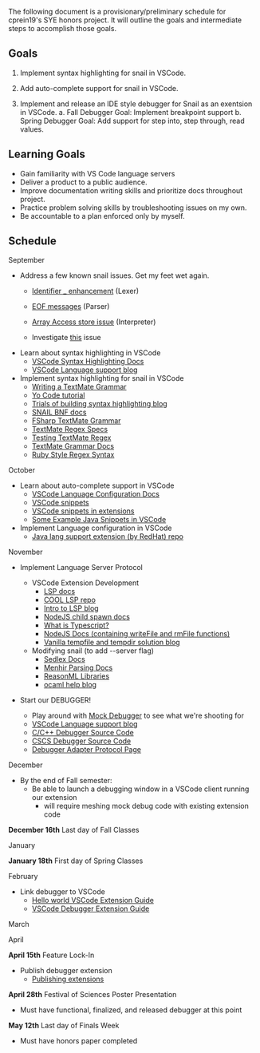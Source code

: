 The following document is a provisionary/preliminary schedule for cprein19's SYE honors project. It will outline the goals and intermediate steps to accomplish those goals.

## Goals

1. Implement syntax highlighting for snail in VSCode.

2. Add auto-complete support for snail in VSCode.

3. Implement and release an IDE style debugger for Snail as an exentsion in VSCode.
    a. Fall Debugger Goal: Implement breakpoint support
    b. Spring Debugger Goal: Add support for step into, step through, read values.

## Learning Goals

- Gain familiarity with VS Code language servers
- Deliver a product to a public audience.
- Improve documentation writing skills and prioritize docs throughout project.
- Practice problem solving skills by troubleshooting issues on my own.
- Be accountable to a plan enforced only by myself.

## Schedule

September
- Address a few known snail issues. Get my feet wet again.
    - [Identifier _ enhancement](https://github.com/snail-language/snail/issues/7) (Lexer)
    - [EOF messages](https://github.com/snail-language/snail/issues/13) (Parser)
    - [Array Access store issue](https://github.com/snail-language/snail/issues/31) (Interpreter)

    - Investigate [this](https://github.com/snail-language/snail-language.github.io/issues/1) issue
- Learn about syntax highlighting in VSCode
   - [VSCode Syntax Highlighting Docs](https://code.visualstudio.com/api/language-extensions/syntax-highlight-guide)
   - [VSCode Language support blog](https://www.codemag.com/article/1809051/Writing-Your-Own-Debugger-and-Language-Extensions-with-Visual-Studio-Code)
- Implement syntax highlighting for snail in VSCode
   - [Writing a TextMate Grammar](https://www.apeth.com/nonblog/stories/textmatebundle.html)
   - [Yo Code tutorial](https://www.youtube.com/watch?v=5msZv-nKebI)
   - [Trials of building syntax highlighting blog](https://dev.to/alexantra/i-built-my-own-vs-code-syntax-highlighter-from-scratch-and-here-s-what-i-learned-1h98)
   - [SNAIL BNF docs](https://snail-language.github.io/docs/syntax)
   - [FSharp TextMate Grammar](http://hoomla.se/TextmateFSharpGrammar.html)
   - [TextMate Regex Specs](https://macromates.com/manual/en/regular_expressions)
   - [Testing TextMate Regex](https://rubular.com/)
   - [TextMate Grammar Docs](https://macromates.com/manual/en/language_grammars)
   - [Ruby Style Regex Syntax](https://macromates.com/manual/en/regular_expressions#syntax_oniguruma)

October
- Learn about auto-complete support in VSCode
    - [VSCode Language Configuration Docs](https://code.visualstudio.com/api/language-extensions/language-configuration-guide)
    - [VSCode snippets](https://code.visualstudio.com/docs/editor/userdefinedsnippets)
    - [VSCode snippets in extensions](https://code.visualstudio.com/api/language-extensions/snippet-guide#using-textmate-snippets)
    - [Some Example Java Snippets in VSCode](https://github.com/redhat-developer/vscode-java/tree/master/snippets)
- Implement Language configuration in VSCode
    - [Java lang support extension (by RedHat) repo](https://github.com/redhat-developer/vscode-java)


November
- Implement Language Server Protocol
    - VSCode Extension Development
        - [LSP docs](https://code.visualstudio.com/api/language-extensions/language-server-extension-guide#implementing-a-language-server)
        - [COOL LSP repo](https://github.com/dynaroars/COOL-Language-Support)
        - [Intro to LSP blog](https://www.alibabacloud.com/blog/quick-start-to-vscode-plug-ins-language-server-protocol-lsp_595294?spm=a2c41.13494494.0.0)
        - [NodeJS child spawn docs](https://nodejs.org/api/child_process.html#child_processspawnsynccommand-args-options)
        - [What is Typescript?](https://www.typescriptlang.org/docs/handbook/typescript-in-5-minutes.html)
        - [NodeJS Docs (containing writeFile and rmFile functions)](https://nodejs.org/api/fs.html)
        - [Vanilla tempfile and tempdir solution blog](https://advancedweb.hu/secure-tempfiles-in-nodejs-without-dependencies/)
    - Modifying snail (to add --server flag)
        - [Sedlex Docs](https://ocaml.org/p/ocaml-base-compiler/4.14.0/doc/Stdlib/Lexing/index.html#type-position)
        - [Menhir Parsing Docs](http://gallium.inria.fr/~fpottier/menhir/)
        - [ReasonML Libraries](https://reasonml.github.io/api/)
        - [ocaml help blog](https://www.cs.cornell.edu/courses/cs3110/2012sp/recitations/rec10.html)

- Start our DEBUGGER!
    - Play around with [Mock Debugger](https://code.visualstudio.com/api/extension-guides/debugger-extension#the-mock-debug-extension) to see what we're shooting for 
    - [VSCode Language support blog](https://www.codemag.com/article/1809051/Writing-Your-Own-Debugger-and-Language-Extensions-with-Visual-Studio-Code)
    - [C/C++ Debugger Source Code](https://github.com/microsoft/vscode-cpptools/tree/main/Extension/src)
    - [CSCS Debugger Source Code](https://github.com/vassilych/cscs-debugger)
    - [Debugger Adapter Protocol Page](https://microsoft.github.io/debug-adapter-protocol/)

December
- By the end of Fall semester:
    - Be able to launch a debugging window in a VSCode client running our extension
        - will require meshing mock debug code with existing extension code


**December 16th** Last day of Fall Classes

January

**January 18th** First day of Spring Classes

February
- Link debugger to VSCode
    - [Hello world VSCode Extension Guide](https://code.visualstudio.com/api/get-started/your-first-extension)
    - [VSCode Debugger Extension Guide](https://code.visualstudio.com/api/extension-guides/debugger-extension)

March

April

**April 15th** Feature Lock-In
- Publish debugger extension
    - [Publishing extensions](https://code.visualstudio.com/api/working-with-extensions/publishing-extension)

**April 28th** Festival of Sciences Poster Presentation
- Must have functional, finalized, and released debugger at this point

**May 12th** Last day of Finals Week
- Must have honors paper completed
